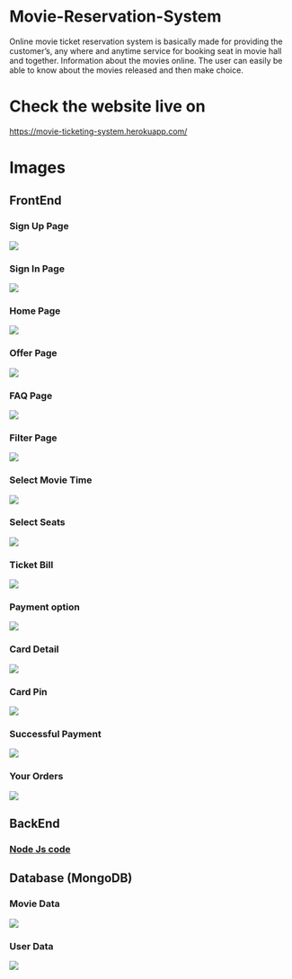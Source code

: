 # Movie-Reservation-System
Online movie ticket reservation system is basically made for providing the customer’s, any where and anytime service for booking seat in movie hall and together. Information about the movies online. The user can easily be able to know about the movies released and then make choice.

# Check the website live on
https://movie-ticketing-system.herokuapp.com/

# Images

<h2>FrontEnd</h2>

<h3>Sign Up Page</h3>
<img src="Screenshots/2020-11-26.png">

<h3>Sign In Page</h3>
<img src="Screenshots/2020-11-26%20(1).png">

<h3>Home Page</h3>
<img src="Screenshots/2020-11-26%20(3).png">

<h3>Offer Page</h3>
<img src="Screenshots/2020-11-26%20(5).png">

<h3>FAQ Page</h3>
<img src="Screenshots/2020-11-26%20(7).png">

<h3>Filter Page</h3>
<img src="Screenshots/2020-11-26%20(8).png">

<h3>Select Movie Time</h3>
<img src="Screenshots/2020-11-26%20(4).png">

<h3>Select Seats</h3>
<img src="Screenshots/2020-11-26%20(10).png">

<h3>Ticket Bill</h3>
<img src="Screenshots/2020-11-26%20(11).png">

<h3>Payment option</h3>
<img src="Screenshots/2020-11-26%20(12).png">
  
<h3>Card Detail</h3>
<img src="Screenshots/2020-11-26%20(13).png">

<h3>Card Pin</h3>
<img src="Screenshots/2020-11-26%20(14).png">

<h3>Successful Payment</h3>
<img src="Screenshots/2020-11-26%20(15).png">

<h3>Your Orders</h3>
<img src="Screenshots/2020-11-30.png">

<h2>BackEnd</h2>
<h3><a href="https://github.com/18harsh/Movie-Reservation-System/blob/master/src/app.js">Node Js code</a></h3>

<h2>Database (MongoDB)</h2>

<h3>Movie Data</h3>
<img src="Screenshots/2020-11-30%20(2).png">

<h3>User Data</h3>
<img src="Screenshots/2020-11-30%20(3).png">

